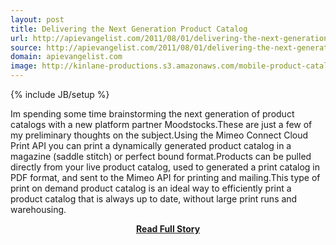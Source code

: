 ```yaml
---
layout: post
title: Delivering the Next Generation Product Catalog
url: http://apievangelist.com/2011/08/01/delivering-the-next-generation-product-catalog/
source: http://apievangelist.com/2011/08/01/delivering-the-next-generation-product-catalog/
domain: apievangelist.com
image: http://kinlane-productions.s3.amazonaws.com/mobile-product-catalog-on-iphone.jpg
---
```

{% include JB/setup %}<p>Im spending some time brainstorming the next generation of product catalogs with a new platform partner Moodstocks.These are just a few of my preliminary thoughts on the subject.Using the Mimeo Connect Cloud Print API you can print a dynamically generated product catalog in a magazine (saddle stitch) or perfect bound format.Products can be pulled directly from your live product catalog, used to generated a print catalog in PDF format, and sent to the Mimeo API for printing and mailing.This type of print on demand product catalog is an ideal way to efficiently print a product catalog that is always up to date, without large print runs and warehousing.</p>
<center><p><a href="http://apievangelist.com/2011/08/01/delivering-the-next-generation-product-catalog/" style='padding:25px; font-sze:18px; font-weight: bold;'>Read Full Story</a></p></center>
